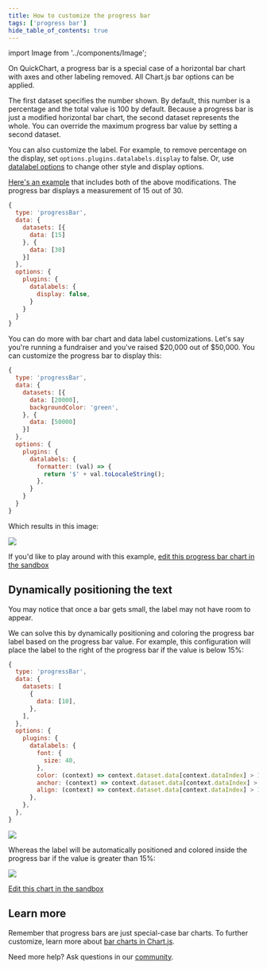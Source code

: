 ```yaml
---
title: How to customize the progress bar
tags: ['progress bar']
hide_table_of_contents: true
---
```


import Image from '../components/Image';

On QuickChart, a progress bar is a special case of a horizontal bar chart with axes and other labeling removed. All Chart.js bar options can be applied.

The first dataset specifies the number shown. By default, this number is a percentage and the total value is 100 by default. Because a progress bar is just a modified horizontal bar chart, the second dataset represents the whole. You can override the maximum progress bar value by setting a second dataset.

You can also customize the label. For example, to remove percentage on the display, set `options.plugins.datalabels.display` to false. Or, use [datalabel options](/documentation/chart-js/custom-pie-doughnut-chart-labels/) to change other style and display options.

[Here's an example](https://quickchart.io/sandbox/#%7B%0A%20%20type%3A%20'progressBar'%2C%0A%20%20data%3A%20%7B%0A%20%20%20%20datasets%3A%20%5B%7B%0A%20%20%20%20%20%20data%3A%20%5B15%5D%0A%20%20%20%20%7D%2C%20%7B%0A%20%20%20%20%20%20data%3A%20%5B30%5D%0A%20%20%20%20%7D%5D%0A%20%20%7D%2C%0A%20%20options%3A%20%7B%0A%20%20%20%20plugins%3A%20%7B%0A%20%20%20%20%20%20datalabels%3A%20%7B%0A%20%20%20%20%20%20%20%20display%3A%20false%2C%0A%20%20%20%20%20%20%7D%0A%20%20%20%20%7D%0A%20%20%7D%0A%7D) that includes both of the above modifications. The progress bar displays a measurement of 15 out of 30.

```js
{
  type: 'progressBar',
  data: {
    datasets: [{
      data: [15]
    }, {
      data: [30]
    }]
  },
  options: {
    plugins: {
      datalabels: {
        display: false,
      }
    }
  }
}
```

You can do more with bar chart and data label customizations. Let's say you're running a fundraiser and you've raised $20,000 out of $50,000. You can customize the progress bar to display this:

```js
{
  type: 'progressBar',
  data: {
    datasets: [{
      data: [20000],
      backgroundColor: 'green',
    }, {
      data: [50000]
    }]
  },
  options: {
    plugins: {
      datalabels: {
        formatter: (val) => {
          return '$' + val.toLocaleString();
        },
      }
    }
  }
}
```

Which results in this image:

<Image src="https://quickchart.io/chart?h=100&c=%7B%0A%20%20type%3A%20%27progressBar%27%2C%0A%20%20data%3A%20%7B%0A%20%20%20%20datasets%3A%20%5B%7B%0A%20%20%20%20%20%20data%3A%20%5B20000%5D%2C%0A%20%20%20%20%20%20backgroundColor%3A%20%27green%27%2C%0A%20%20%20%20%7D%2C%20%7B%0A%20%20%20%20%20%20data%3A%20%5B50000%5D%0A%20%20%20%20%7D%5D%0A%20%20%7D%2C%0A%20%20options%3A%20%7B%0A%20%20%20%20plugins%3A%20%7B%0A%20%20%20%20%20%20datalabels%3A%20%7B%0A%20%20%20%20%20%20%20%20formatter%3A%20(val)%20%3D%3E%20%7B%0A%20%20%20%20%20%20%20%20%20%20return%20%27%24%27%20%2B%20val.toLocaleString()%3B%0A%20%20%20%20%20%20%20%20%7D%2C%0A%20%20%20%20%20%20%7D%0A%20%20%20%20%7D%0A%20%20%7D%0A%7D&devicePixelRatio=1" />

If you'd like to play around with this example, [edit this progress bar chart in the sandbox](<https://quickchart.io/sandbox/#%7B%0A%20%20type%3A%20'progressBar'%2C%0A%20%20data%3A%20%7B%0A%20%20%20%20datasets%3A%20%5B%7B%0A%20%20%20%20%20%20data%3A%20%5B20000%5D%2C%0A%20%20%20%20%20%20backgroundColor%3A%20'green'%2C%0A%20%20%20%20%7D%2C%20%7B%0A%20%20%20%20%20%20data%3A%20%5B50000%5D%0A%20%20%20%20%7D%5D%0A%20%20%7D%2C%0A%20%20options%3A%20%7B%0A%20%20%20%20plugins%3A%20%7B%0A%20%20%20%20%20%20datalabels%3A%20%7B%0A%20%20%20%20%20%20%20%20formatter%3A%20(val)%20%3D%3E%20%7B%0A%20%20%20%20%20%20%20%20%20%20return%20'%24'%20%2B%20val.toLocaleString()%3B%0A%20%20%20%20%20%20%20%20%7D%2C%0A%20%20%20%20%20%20%7D%0A%20%20%20%20%7D%0A%20%20%7D%0A%7D>)

## Dynamically positioning the text

You may notice that once a bar gets small, the label may not have room to appear.

We can solve this by dynamically positioning and coloring the progress bar label based on the progress bar value. For example, this configuration will place the label to the right of the progress bar if the value is below 15%:

```javascript
{
  type: 'progressBar',
  data: {
    datasets: [
      {
        data: [10],
      },
    ],
  },
  options: {
    plugins: {
      datalabels: {
        font: {
          size: 40,
        },
        color: (context) => context.dataset.data[context.dataIndex] > 15 ? '#fff' : '#000',
        anchor: (context) => context.dataset.data[context.dataIndex] > 15 ? 'center' : 'end',
        align: (context) => context.dataset.data[context.dataIndex] > 15 ? 'center' : 'right',
      },
    },
  },
}
```

<Image src="https://quickchart.io/chart?h=100&c=%7B%0A%20%20type%3A%20%27progressBar%27%2C%0A%20%20data%3A%20%7B%0A%20%20%20%20datasets%3A%20%5B%0A%20%20%20%20%20%20%7B%0A%20%20%20%20%20%20%20%20data%3A%20%5B10%5D%2C%0A%20%20%20%20%20%20%7D%2C%0A%20%20%20%20%5D%2C%0A%20%20%7D%2C%0A%20%20options%3A%20%7B%0A%20%20%20%20plugins%3A%20%7B%0A%20%20%20%20%20%20datalabels%3A%20%7B%0A%20%20%20%20%20%20%20%20font%3A%20%7B%0A%20%20%20%20%20%20%20%20%20%20size%3A%2040%2C%0A%20%20%20%20%20%20%20%20%7D%2C%0A%20%20%20%20%20%20%20%20color%3A%20(context)%20%3D%3E%0A%20%20%20%20%20%20%20%20%20%20context.dataset.data%5Bcontext.dataIndex%5D%20%3E%2015%20%3F%20%27%23fff%27%20%3A%20%27%23000%27%2C%0A%20%20%20%20%20%20%20%20anchor%3A%20(context)%20%3D%3E%0A%20%20%20%20%20%20%20%20%20%20context.dataset.data%5Bcontext.dataIndex%5D%20%3E%2015%20%3F%20%27center%27%20%3A%20%27end%27%2C%0A%20%20%20%20%20%20%20%20align%3A%20(context)%20%3D%3E%0A%20%20%20%20%20%20%20%20%20%20context.dataset.data%5Bcontext.dataIndex%5D%20%3E%2015%20%3F%20%27center%27%20%3A%20%27right%27%2C%0A%20%20%20%20%20%20%7D%2C%0A%20%20%20%20%7D%2C%0A%20%20%7D%2C%0A%7D&devicePixelRatio=1" />

Whereas the label will be automatically positioned and colored inside the progress bar if the value is greater than 15%:

<Image src="https://quickchart.io/chart?h=100&c=%7B%0A%20%20type%3A%20%27progressBar%27%2C%0A%20%20data%3A%20%7B%0A%20%20%20%20datasets%3A%20%5B%0A%20%20%20%20%20%20%7B%0A%20%20%20%20%20%20%20%20data%3A%20%5B40%5D%2C%0A%20%20%20%20%20%20%7D%2C%0A%20%20%20%20%5D%2C%0A%20%20%7D%2C%0A%20%20options%3A%20%7B%0A%20%20%20%20plugins%3A%20%7B%0A%20%20%20%20%20%20datalabels%3A%20%7B%0A%20%20%20%20%20%20%20%20font%3A%20%7B%0A%20%20%20%20%20%20%20%20%20%20size%3A%2040%2C%0A%20%20%20%20%20%20%20%20%7D%2C%0A%20%20%20%20%20%20%20%20color%3A%20(context)%20%3D%3E%0A%20%20%20%20%20%20%20%20%20%20context.dataset.data%5Bcontext.dataIndex%5D%20%3E%2015%20%3F%20%27%23fff%27%20%3A%20%27%23000%27%2C%0A%20%20%20%20%20%20%20%20anchor%3A%20(context)%20%3D%3E%0A%20%20%20%20%20%20%20%20%20%20context.dataset.data%5Bcontext.dataIndex%5D%20%3E%2015%20%3F%20%27center%27%20%3A%20%27end%27%2C%0A%20%20%20%20%20%20%20%20align%3A%20(context)%20%3D%3E%0A%20%20%20%20%20%20%20%20%20%20context.dataset.data%5Bcontext.dataIndex%5D%20%3E%2015%20%3F%20%27center%27%20%3A%20%27right%27%2C%0A%20%20%20%20%20%20%7D%2C%0A%20%20%20%20%7D%2C%0A%20%20%7D%2C%0A%7D&devicePixelRatio=1" />

[Edit this chart in the sandbox](<https://quickchart.io/sandbox/#%7B%22chart%22%3A%22%7B%5Cn%20%20type%3A%20'progressBar'%2C%5Cn%20%20data%3A%20%7B%5Cn%20%20%20%20datasets%3A%20%5B%5Cn%20%20%20%20%20%20%7B%5Cn%20%20%20%20%20%20%20%20data%3A%20%5B10%5D%2C%5Cn%20%20%20%20%20%20%7D%2C%5Cn%20%20%20%20%5D%2C%5Cn%20%20%7D%2C%5Cn%20%20options%3A%20%7B%5Cn%20%20%20%20plugins%3A%20%7B%5Cn%20%20%20%20%20%20datalabels%3A%20%7B%5Cn%20%20%20%20%20%20%20%20font%3A%20%7B%5Cn%20%20%20%20%20%20%20%20%20%20size%3A%2040%2C%5Cn%20%20%20%20%20%20%20%20%7D%2C%5Cn%20%20%20%20%20%20%20%20color%3A%20(context)%20%3D%3E%5Cn%20%20%20%20%20%20%20%20%20%20context.dataset.data%5Bcontext.dataIndex%5D%20%3E%2015%20%3F%20'%23fff'%20%3A%20'%23000'%2C%5Cn%20%20%20%20%20%20%20%20anchor%3A%20(context)%20%3D%3E%5Cn%20%20%20%20%20%20%20%20%20%20context.dataset.data%5Bcontext.dataIndex%5D%20%3E%2015%20%3F%20'center'%20%3A%20'end'%2C%5Cn%20%20%20%20%20%20%20%20align%3A%20(context)%20%3D%3E%5Cn%20%20%20%20%20%20%20%20%20%20context.dataset.data%5Bcontext.dataIndex%5D%20%3E%2015%20%3F%20'center'%20%3A%20'right'%2C%5Cn%20%20%20%20%20%20%7D%2C%5Cn%20%20%20%20%7D%2C%5Cn%20%20%7D%2C%5Cn%7D%22%2C%22width%22%3A500%2C%22height%22%3A100%2C%22version%22%3A%222%22%2C%22backgroundColor%22%3A%22%23fff%22%7D>)

## Learn more

Remember that progress bars are just special-case bar charts. To further customize, learn more about [bar charts in Chart.js](https://www.chartjs.org/docs/2.9.4/charts/bar.html).

Need more help? Ask questions in our [community](https://community.quickchart.io/).
